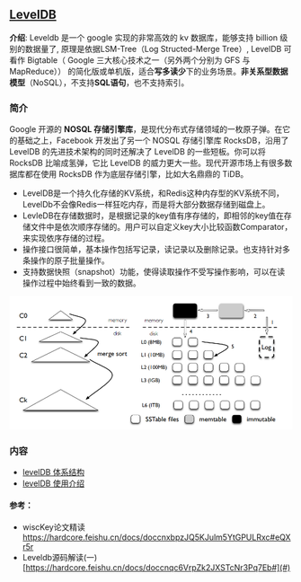 ## [LevelDB](https://github.com/google/leveldb)

**介绍**: Leveldb 是一个 google 实现的非常高效的 kv 数据库，能够支持 billion 级别的数据量了, 原理是依据LSM-Tree（Log Structed-Merge Tree）, LevelDB 可看作 Bigtable（ Google 三大核心技术之一（另外两个分别为 GFS 与 MapReduce）） 的简化版或单机版，适合**写多读少**下的业务场景。**非关系型数据模型**（NoSQL），不支持**SQL语句**，也不支持索引。



### 简介

Google 开源的 **NOSQL 存储引擎库**，是现代分布式存储领域的一枚原子弹。在它的基础之上，Facebook 开发出了另一个 NOSQL 存储引擎库 RocksDB，沿用了 LevelDB 的先进技术架构的同时还解决了 LevelDB 的一些短板。你可以将 RocksDB 比喻成氢弹，它比 LevelDB 的威力更大一些。现代开源市场上有很多数据库都在使用 RocksDB 作为底层存储引擎，比如大名鼎鼎的 TiDB。

* LevelDB是一个持久化存储的KV系统，和Redis这种内存型的KV系统不同，LevelDb不会像Redis一样狂吃内存，而是将大部分数据存储到磁盘上。
* LevleDB在存储数据时，是根据记录的key值有序存储的，即相邻的key值在存储文件中是依次顺序存储的。用户可以自定义key大小比较函数Comparator，来实现依序存储的过程。
* 操作接口很简单，基本操作包括写记录，读记录以及删除记录。也支持针对多条操作的原子批量操作。
* 支持数据快照（snapshot）功能，使得读取操作不受写操作影响，可以在读操作过程中始终看到一致的数据。

<img src="./assets/image-20230911153439455.png" alt="image-20230911153439455" width="700px" />

### 内容

- [levelDB 体系结构](./contents/structure.md)
- [levelDB 使用介绍](./contents/introduction.md)



#### 参考：

* wiscKey论文精读 https://hardcore.feishu.cn/docs/doccnxbpzJQ5KJulm5YtGPULRxc#eQXr5r
* Leveldb源码解读(一) [https://hardcore.feishu.cn/docs/doccnqc6VrpZk2JXSTcNr3Pq7Eb#](#)



















